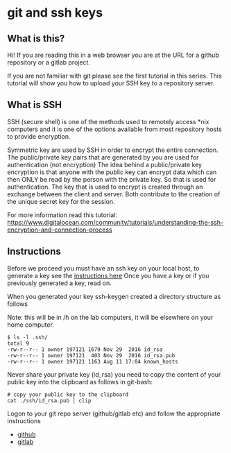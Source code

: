 # git and ssh keys

## What is this?
Hi! If you are reading this in a web browser you are at the URL for a github repository or a gitlab project.    

If you are not familiar with git please see the first tutorial in this series.  This tutorial will show you how to upload your SSH key to a repository server.

## What is SSH
SSH (secure shell) is  one of the methods used to remotely access *nix computers and it is one of the options available from  most
repository hosts to provide encryption.

Symmetric key are used by SSH in order to encrypt the entire connection. The public/private key pairs that are generated by you are used
for authentication (not encryption) The idea behind a public/private key encryption is that anyone with the public key can encrypt data
which can then ONLY be read by the person with the private key. So that is used for authentication.
The key that is used to encrypt is created through an exchange between the client and server.  Both contribute to the creation of the
unique secret key for the session.  

For more information read this tutorial: https://www.digitalocean.com/community/tutorials/understanding-the-ssh-encryption-and-connection-process

## Instructions
Before we proceed you must have an ssh key on your local host, to generate a key see the [instructions here](keygen.md)  Once you have a key or if you previously generated a key, read on.

When you generated your key ssh-keygen created a directory structure as follows

Note: this will be in /h on the lab computers, it will be elsewhere on your home computer.

``` {.bash}
$ ls -l .ssh/
total 9
-rw-r--r-- 1 owner 197121 1679 Nov 29  2016 id_rsa
-rw-r--r-- 1 owner 197121  403 Nov 29  2016 id_rsa.pub
-rw-r--r-- 1 owner 197121 1163 Aug 11 17:04 known_hosts
```

Never share your private key (id_rsa) you need to copy the content of your public key into the clipboard as follows in git-bash:

``` {.bash}
# copy your public key to the clipboard
cat ./ssh/id_rsa.pub | clip
```

Logon to your git repo server (github/gitlab etc) and follow the appropriate instructions

* [github](https://help.github.com/articles/adding-a-new-ssh-key-to-your-github-account/)
* [gitlab](gitlab-add-key.md)
